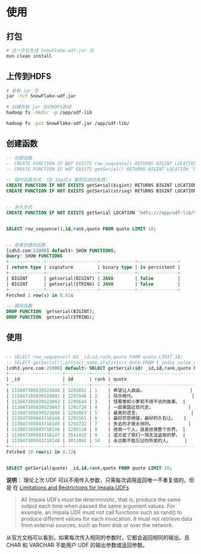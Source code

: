 
# 使用
## 打包
```bash
# 这一步会生成 SnowFlake-udf.jar 包
mvn clean install
```

## 上传到HDFS
```bash
# 查看 jar 包
jar -tvf SnowFlake-udf.jar

# 创建存放 jar 包的HDFS路径
hadoop fs -mkdir -p /app/udf-lib

hadoop fs -put SnowFlake-udf.jar /app/udf-lib/

```

## 创建函数
```sql
-- 创建函数
-- CREATE FUNCTION IF NOT EXISTS row_sequence() RETURNS BIGINT LOCATION 'hdfs:///app/udf-lib/hive-contrib-2.1.1-cdh6.2.0.jar' symbol='org.apache.hadoop.hive.contrib.udf.UDFRowSequence';
-- CREATE FUNCTION IF NOT EXISTS getSerial() RETURNS BIGINT LOCATION 'hdfs:///app/udf-lib/SnowFlake-udf.jar' symbol='yore.SerialUDF';

-- 临时函数方式 （在 Impala 重启后自动失效）
CREATE FUNCTION IF NOT EXISTS getSerial(bigint) RETURNS BIGINT LOCATION 'hdfs:///app/udf-lib/SnowFlake-udf.jar' symbol='yore.SerialUDF';
CREATE FUNCTION IF NOT EXISTS getSerial(string) RETURNS BIGINT LOCATION 'hdfs:///app/udf-lib/SnowFlake-udf.jar' symbol='yore.SerialUDF';


-- 永久方式
CREATE FUNCTION IF NOT EXISTS getSerial LOCATION 'hdfs:///app/udf-lib/SnowFlake-udf.jar' symbol='yore.SerialUDF';


SELECT row_sequence(),id,rank,quote FROM quote LIMIT 10;


-- 查看创建的函数
[cdh3.com:21000] default> SHOW FUNCTIONS;
Query: SHOW FUNCTIONS
+-------------+-------------------+-------------+---------------+
| return type | signature         | binary type | is persistent |
+-------------+-------------------+-------------+---------------+
| BIGINT      | getserial(BIGINT) | JAVA        | false         |
| BIGINT      | getserial(STRING) | JAVA        | false         |
+-------------+-------------------+-------------+---------------+
Fetched 3 row(s) in 0.01s

-- 删除函数
DROP FUNCTION  getserial(BIGINT);
DROP FUNCTION  getserial(STRING);

```

## 使用
```sql

-- SELECT row_sequence() AS _id,id,rank,quote FROM quote LIMIT 10;
-- SELECT getSerial(),project_name,statistics_date FROM t_index_value_offline_month;
[cdh3.yore.com:21000] default> SELECT getSerial(id) _id,id,rank,quote FROM quote LIMIT 10;
+--------------------+---------+------+--------------------------------+
| _id                | id      | rank | quote                          |
+--------------------+---------+------+--------------------------------+
| 113847305039523840 | 1292052 | 1    | 希望让人自由。                 |
| 113847305039523841 | 1291546 | 2    | 风华绝代。                     |
| 113847305039523842 | 1295644 | 3    | 怪蜀黍和小萝莉不得不说的故事。 |
| 113847305039523843 | 1292720 | 4    | 一部美国近现代史。             |
| 113847305039523844 | 1292063 | 5    | 最美的谎言。                   |
| 113847305043718144 | 1291561 | 6    | 最好的宫崎骏，最好的久石让。   |
| 113847305043718145 | 1292722 | 7    | 失去的才是永恒的。             |
| 113847305043718146 | 1295124 | 8    | 拯救一个人，就是拯救整个世界。 |
| 113847305043718147 | 3541415 | 9    | 诺兰给了我们一场无法盗取的梦。 |
| 113847305043718148 | 3011091 | 10   | 永远都不能忘记你所爱的人。     |
+--------------------+---------+------+--------------------------------+
Fetched 10 row(s) in 0.12s


SELECT getSerial(quote) _id,id,rank,quote FROM quote LIMIT 10;


```

**说明**： 理论上次 UDF 可以不用传入参数，只需每次调用返回唯一不重复值的。但是 在 [Limitations and Restrictions for Impala UDFs](http://impala.apache.org/docs/build/html/topics/impala_udf.html#ariaid-title23)

> All Impala UDFs must be deterministic, that is, produce the same output each time when passed the same argument values. For example, an Impala UDF must not call functions such as rand() to produce different values for each invocation. It must not retrieve data from external sources, such as from disk or over the network.

从官方文档可以看到，如果每次传入相同的参数时，它都会返回相同的输出。且 CHAR 和 VARCHAR 不能用户 UDF 的输出参数或返回参数。


